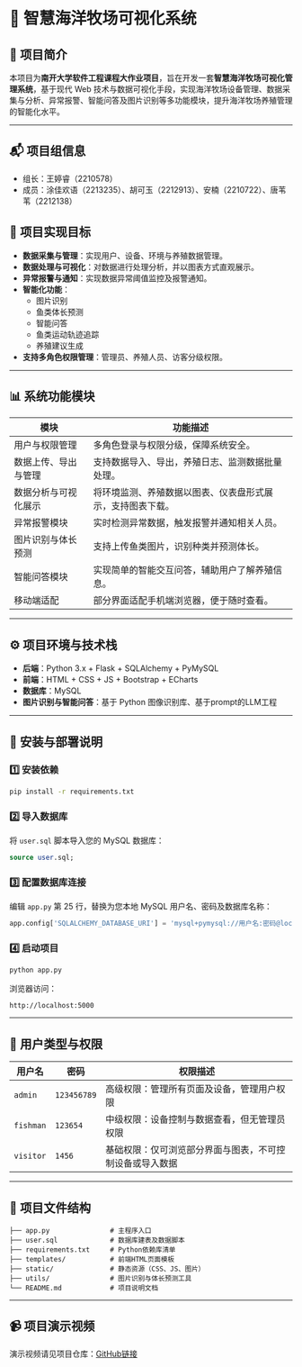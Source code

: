 # 🌊 智慧海洋牧场可视化系统

## 📖 项目简介

本项目为**南开大学软件工程课程大作业项目**，旨在开发一套**智慧海洋牧场可视化管理系统**，基于现代 Web 技术与数据可视化手段，实现海洋牧场设备管理、数据采集与分析、异常报警、智能问答及图片识别等多功能模块，提升海洋牧场养殖管理的智能化水平。

------

## 📬 项目组信息

- 组长：王婷睿（2210578）
- 成员：涂佳欢语（2213235）、胡可玉（2212913）、安楠（2210722）、唐苇苇（2212138）

## 📌 项目实现目标

- **数据采集与管理**：实现用户、设备、环境与养殖数据管理。
- **数据处理与可视化**：对数据进行处理分析，并以图表方式直观展示。
- **异常报警与通知**：实现数据异常阈值监控及报警通知。
- **智能化功能**：
  - 图片识别
  - 鱼类体长预测
  - 智能问答
  - 鱼类运动轨迹追踪
  - 养殖建议生成
- **支持多角色权限管理**：管理员、养殖人员、访客分级权限。

------

## 📊 系统功能模块

| 模块                 | 功能描述                                                   |
| -------------------- | ---------------------------------------------------------- |
| 用户与权限管理       | 多角色登录与权限分级，保障系统安全。                       |
| 数据上传、导出与管理 | 支持数据导入、导出，养殖日志、监测数据批量处理。           |
| 数据分析与可视化展示 | 将环境监测、养殖数据以图表、仪表盘形式展示，支持图表下载。 |
| 异常报警模块         | 实时检测异常数据，触发报警并通知相关人员。                 |
| 图片识别与体长预测   | 支持上传鱼类图片，识别种类并预测体长。                     |
| 智能问答模块         | 实现简单的智能交互问答，辅助用户了解养殖信息。             |
| 移动端适配           | 部分界面适配手机端浏览器，便于随时查看。                   |

------

## ⚙️ 项目环境与技术栈

- **后端**：Python 3.x + Flask + SQLAlchemy + PyMySQL
- **前端**：HTML + CSS + JS + Bootstrap + ECharts
- **数据库**：MySQL
- **图片识别与智能问答**：基于 Python 图像识别库、基于prompt的LLM工程

------

## 📑 安装与部署说明

### 1️⃣ 安装依赖

```bash
pip install -r requirements.txt
```

### 2️⃣ 导入数据库

将 `user.sql` 脚本导入您的 MySQL 数据库：

```sql
source user.sql;
```

### 3️⃣ 配置数据库连接

编辑 `app.py` 第 25 行，替换为您本地 MySQL 用户名、密码及数据库名称：

```python
app.config['SQLALCHEMY_DATABASE_URI'] = 'mysql+pymysql://用户名:密码@localhost/数据库名'
```

### 4️⃣ 启动项目

```bash
python app.py
```

浏览器访问：

```
http://localhost:5000
```

------

## 👥 用户类型与权限

| 用户名    | 密码        | 权限描述                                                 |
| --------- | ----------- | -------------------------------------------------------- |
| `admin`   | `123456789` | 高级权限：管理所有页面及设备，管理用户权限                 |
| `fishman` | `123654`    | 中级权限：设备控制与数据查看，但无管理员权限             |
| `visitor` | `1456`      | 基础权限：仅可浏览部分界面与图表，不可控制设备或导入数据 |

------

## 📄 项目文件结构

```
├── app.py               # 主程序入口
├── user.sql             # 数据库建表及数据脚本
├── requirements.txt     # Python依赖库清单
├── templates/           # 前端HTML页面模板
├── static/              # 静态资源（CSS、JS、图片）
├── utils/               # 图片识别与体长预测工具
└── README.md            # 项目说明文档
```

------

## 📹 项目演示视频

演示视频请见项目仓库：[GitHub链接](https://chatgpt.com/c/685cd29a-8bd4-8003-b1ee-85d270eefea5)
